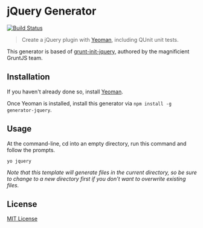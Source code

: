 # jQuery Generator
[![Build Status](https://secure.travis-ci.org/yeoman/generator-jquery.png?branch=master)](https://travis-ci.org/yeoman/generator-jquery)

> Create a jQuery plugin with [Yeoman][], including QUnit unit tests.

This generator is based of
[grunt-init-jquery](https://github.com/gruntjs/grunt-init-jquery), authored by the
magnificient GruntJS team.

[Yeoman]: http://yeoman.io/

## Installation
If you haven't already done so, install [Yeoman][].

Once Yeoman is installed, install this generator via `npm install -g generator-jquery`.

## Usage

At the command-line, cd into an empty directory, run this command and follow the prompts.

```
yo jquery
```

_Note that this template will generate files in the current directory, so be sure to change to a new directory first if you don't want to overwrite existing files._

## License
[MIT License](http://en.wikipedia.org/wiki/MIT_License)
